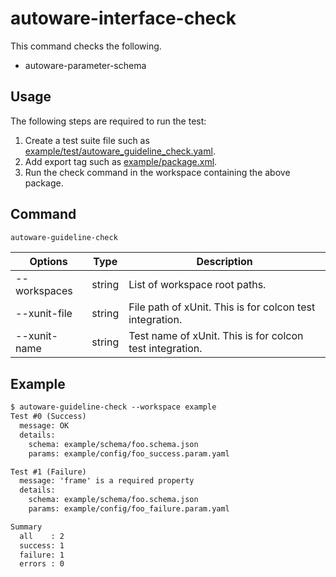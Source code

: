 # autoware-interface-check

This command checks the following.

- autoware-parameter-schema

## Usage

The following steps are required to run the test:

1. Create a test suite file such as [example/test/autoware_guideline_check.yaml](../example/test/autoware_guideline_check.yaml).
2. Add export tag such as [example/package.xml](../example/package.xml).
3. Run the check command in the workspace containing the above package.

## Command

```bash
autoware-guideline-check
```

| Options      | Type   | Description                                              |
| ------------ | ------ | -------------------------------------------------------- |
| --workspaces | string | List of workspace root paths.                            |
| --xunit-file | string | File path of xUnit. This is for colcon test integration. |
| --xunit-name | string | Test name of xUnit. This is for colcon test integration. |

## Example

```txt
$ autoware-guideline-check --workspace example
Test #0 (Success)
  message: OK
  details:
    schema: example/schema/foo.schema.json
    params: example/config/foo_success.param.yaml

Test #1 (Failure)
  message: 'frame' is a required property
  details:
    schema: example/schema/foo.schema.json
    params: example/config/foo_failure.param.yaml

Summary
  all    : 2
  success: 1
  failure: 1
  errors : 0
```
